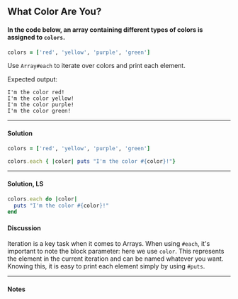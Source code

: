 ## What Color Are You?
#### In the code below, an array containing different types of colors is assigned to `colors`.
```ruby
colors = ['red', 'yellow', 'purple', 'green']
```
Use `Array#each` to iterate over colors and print each element.

Expected output:
```
I'm the color red!
I'm the color yellow!
I'm the color purple!
I'm the color green!
```
___
#### Solution
```ruby
colors = ['red', 'yellow', 'purple', 'green']

colors.each { |color| puts "I'm the color #{color}!"}
```
___
#### Solution, LS
```ruby
colors.each do |color|
  puts "I'm the color #{color}!"
end
```
#### Discussion
Iteration is a key task when it comes to Arrays. When using `#each`, it's important to note the block parameter: here we use `color`. This represents the element in the current iteration and can be named whatever you want. Knowing this, it is easy to print each element simply by using `#puts`.
___
#### Notes
